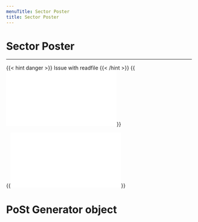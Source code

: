 ```yaml
---
menuTitle: Sector Poster
title: Sector Poster
---
```


# Sector Poster
---

{{< hint danger >}}
Issue with readfile
{{< /hint >}}
{{<embed src="post_generator.id"  lang="go" >}}

{{<embed src="post_generator.go"  lang="go" >}}

# PoSt Generator object
